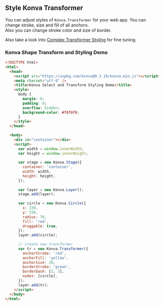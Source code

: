 ## Style Konva Transformer

You can adjust styles of `Konva.Transformer` for your web app. You can change stroke, size and fill of all anchors.  
Also you can change stroke color and size of border.

Also take a look into [Complex Transformer Styling](/docs/select_and_transform/Transformer_Complex_Styling.html) for fine tuning.

### Konva Shape Transform and Styling Demo

```html
<!DOCTYPE html>
<html>
  <head>
    <script src="https://unpkg.com/konva@9.3.18/konva.min.js"></script>
    <meta charset="utf-8" />
    <title>Konva Select and Transform Styling Demo</title>
    <style>
      body {
        margin: 0;
        padding: 0;
        overflow: hidden;
        background-color: #f0f0f0;
      }
    </style>
  </head>
  
  <body>
    <div id="container"></div>
    <script>
      var width = window.innerWidth;
      var height = window.innerHeight;
  
      var stage = new Konva.Stage({
        container: 'container',
        width: width,
        height: height,
      });
  
      var layer = new Konva.Layer();
      stage.add(layer);
  
      var circle = new Konva.Circle({
        x: 150,
        y: 150,
        radius: 70,
        fill: 'red',
        draggable: true,
      });
      layer.add(circle);
  
      // create new transformer
      var tr = new Konva.Transformer({
        anchorStroke: 'red',
        anchorFill: 'yellow',
        anchorSize: 20,
        borderStroke: 'green',
        borderDash: [3, 3],
        nodes: [circle],
      });
      layer.add(tr);
    </script>
  </body>
</html>